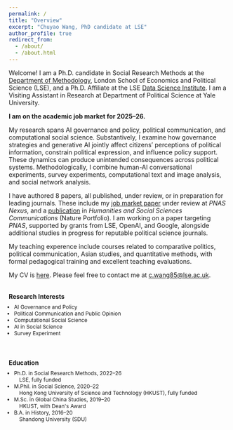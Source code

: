 ```yaml
---
permalink: /
title: "Overview"
excerpt: "Chuyao Wang, PhD candidate at LSE"
author_profile: true
redirect_from: 
  - /about/
  - /about.html
---
```


Welcome! I am a Ph.D. candidate in Social Research Methods at the [Department of Methodology](https://www.lse.ac.uk/Methodology), London School of Economics and Political Science (LSE), and a Ph.D. Affiliate at the LSE [Data Science Institute](https://www.lse.ac.uk/DSI). I am a Visiting Assistant in Research at Department of Political Science at Yale University. 

**I am on the academic job market for 2025–26.**

My research spans AI governance and policy, political communication, and computational social science. Substantively, I examine how governance strategies and generative AI jointly affect citizens’ perceptions of political information, constrain political expression, and influence policy support. These dynamics can produce unintended consequences across political systems. Methodologically, I combine human-AI conversational experiments, survey experiments, computational text and image analysis, and social network analysis.

I have authored 8 papers, all published, under review, or in preparation for leading journals. These include my [job market paper](https://arxiv.org/abs/2506.16202) under review at *PNAS Nexus*, and a [publication](https://www.nature.com/articles/s41599-024-04350-1) in *Humanities and Social Sciences Communications* (Nature Portfolio). I am working on a paper targeting *PNAS*, supported by grants from LSE, OpenAI, and Google, alongside additional studies in progress for reputable political science journals.

My teaching experence include courses related to comparative politics, political communication, Asian studies, and quantitative methods, with formal pedagogical training and excellent teaching evaluations.

My CV is [here](https://www.dropbox.com/scl/fi/9o1f1rmp94sw9hne6c4ii/ChuyaoWANG-LSE-CV.pdf?rlkey=57shw6ttobenf4bqlji8dwopw&st=g03xca58&dl=0). Please feel free to contact me at c.wang85@lse.ac.uk.

<!-- Two-column layout: Research Interests + Education -->
<div style="display: flex; flex-wrap: wrap; justify-content: space-between; gap: 1.5rem;">

  <!-- Left Column: Research Interests -->
  <div style="flex: 1; min-width: 280px; font-size: 0.85em;">
    <h3 style="margin-bottom: 0.5rem;">Research Interests</h3>
    <ul style="list-style-type: disc; padding-left: 1em; margin-top: 0; margin-bottom: 0.5rem;">
      <li>AI Governance and Policy</li>
      <li>Political Communication and Public Opinion</li>
      <li>Computational Social Science</li>
      <li>AI in Social Science</li>
      <li>Survey Experiment</li>
    </ul>
  </div>

  <!-- Right Column: Education -->
  <div style="flex: 1; min-width: 280px; font-size: 0.85em;">
    <h3 style="margin-bottom: 0.5rem;">Education</h3>
    <ul style="list-style-type: disc; padding-left: 1em; margin-top: 0; margin-bottom: 0.5rem;">
      <li>
        Ph.D. in Social Research Methods, 2022–26<br>
        <span style="display:inline-block; padding-left: 1em;">
          LSE, fully funded
        </span>
      </li>
      <li>
        M.Phil. in Social Science, 2020–22<br>
        <span style="display:inline-block; padding-left: 1em;">
          Hong Kong University of Science and Technology (HKUST), fully funded
        </span>
      </li>
      <li>
        M.Sc. in Global China Studies, 2019–20<br>
        <span style="display:inline-block; padding-left: 1em;">
          HKUST, with Dean's Award
        </span>
      </li>
      <li>
        B.A. in History, 2016–20<br>
        <span style="display:inline-block; padding-left: 1em;">
          Shandong University (SDU)
        </span>
      </li>
    </ul>
  </div>

</div>
